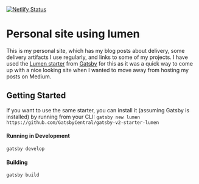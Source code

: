 [![Netlify Status](https://api.netlify.com/api/v1/badges/37561807-5a1c-4b1b-8c50-eb1360971f5e/deploy-status)](https://app.netlify.com/sites/agitated-engelbart-fda86e/deploys)

# Personal site using lumen
This is my personal site, which has my blog posts about delivery, some delivery artifacts I use regularly, and links to some of my projects. I have used the [Lumen starter](https://github.com/alxshelepenok/gatsby-starter-lumen) from [Gatsby](https://github.com/gatsbyjs/gatsby) for this as it was a quick way to come up with a nice looking site when I wanted to move away from hosting my posts on Medium.

## Getting Started
If you want to use the same starter, you can install it (assuming Gatsby is installed) by running from your CLI:
`gatsby new lumen https://github.com/GatsbyCentral/gatsby-v2-starter-lumen`

#### Running in Development
`gatsby develop`

#### Building
`gatsby build`
